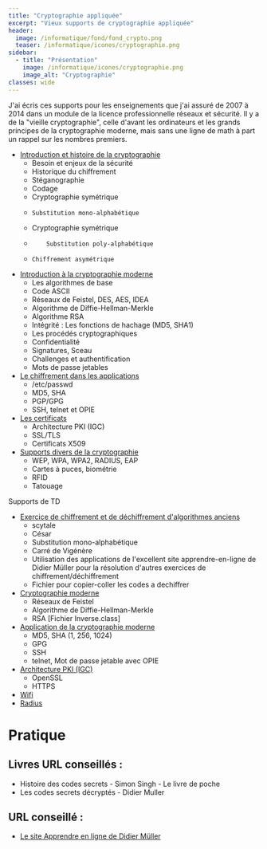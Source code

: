 ```yaml
---
title: "Cryptographie appliquée"
excerpt: "Vieux supports de cryptographie appliquée"
header:
  image: /informatique/fond/fond_crypto.png
  teaser: /informatique/icones/cryptographie.png
sidebar:
  - title: "Présentation"
    image: /informatique/icones/cryptographie.png
    image_alt: "Cryptographie"
classes: wide
---
```


J'ai écris ces supports pour les enseignements que j'ai assuré de 2007 à 2014 dans un module de la licence professionnelle réseaux et sécurité.
Il y a de la "vieille cryptographie", celle d'avant les ordinateurs et les grands principes de la cryptographie moderne, mais sans une ligne de math à part un rappel sur les nombres premiers.

- [Introduction et histoire de la cryptographie](/informatique/cryptographie-appliquee/cours-crypto-ancienne.pdf)
    - Besoin et enjeux de la sécurité
    - Historique du chiffrement
    - Stéganographie
    - Codage
    - Cryptographie symétrique
    -     Substitution mono-alphabétique
    - Cryptographie symétrique
    -         Substitution poly-alphabétique
    -     Chiffrement asymétrique
- [Introduction à la cryptographie moderne](/informatique/cryptographie-appliquee/cours-crypto-moderne.pdf)
    - Les algorithmes de base
    - Code ASCII
    - Réseaux de Feistel, DES, AES, IDEA
    - Algorithme de Diffie-Hellman-Merkle
    - Algorithme RSA
    - Intégrité : Les fonctions de hachage (MD5, SHA1)
    - Les procédés cryptographiques
    - Confidentialité
    - Signatures, Sceau
    - Challenges et authentification
    - Mots de passe jetables
- [Le chiffrement dans les applications](/informatique/cryptographie-appliquee/cours-applications.pdf)
    - /etc/passwd
    - MD5, SHA
    - PGP/GPG
    - SSH, telnet et OPIE
- [Les certificats](/informatique/cryptographie-appliquee/cours-certificat.pdf)
    - Architecture PKI (IGC)
    - SSL/TLS
    - Certificats X509
- [Supports divers de la cryptographie](/informatique/cryptographie-appliquee/cours-divers.pdf)
    - WEP, WPA, WPA2, RADIUS, EAP
    - Cartes à puces, biométrie
    - RFID
    - Tatouage

Supports de TD

- [Exercice de chiffrement et de déchiffrement d'algorithmes anciens](/informatique/cryptographie-appliquee/td-1.introduction.pdf)
    - scytale
    - César
    - Substitution mono-alphabétique
    - Carré de Vigénère
    - Utilisation des applications de l'excellent site apprendre-en-ligne de Didier Müller pour la résolution d'autres exercices de chiffrement/déchiffrement
    - Fichier pour copier-coller les codes a dechiffrer
- [Cryptographie moderne](/informatique/cryptographie-appliquee/td-2.moderne.pdf)
    - Réseaux de Feistel
    - Algorithme de Diffie-Hellman-Merkle
    - RSA [Fichier Inverse.class]
- [Application de la cryptographie moderne](/informatique/cryptographie-appliquee/td-4.applications.pdf)
    - MD5, SHA (1, 256, 1024)
    - GPG
    - SSH
    - telnet, Mot de passe jetable avec OPIE
- [Architecture PKI (IGC)](/informatique/cryptographie-appliquee/td-5.certificat.pdf)
    - OpenSSL
    - HTTPS
- [Wifi](/informatique/cryptographie-appliquee/td-6.wifi.pdf)
- [Radius](/informatique/cryptographie-appliquee/td-6.wifi-radius.pdf)

# Pratique
## Livres URL conseillés :
- Histoire des codes secrets - Simon Singh - Le livre de poche
- Les codes secrets décryptés - Didier Muller

## URL conseillé :
- [Le site Apprendre en ligne de Didier Müller](http://www.apprendre-en-ligne.net/crypto/)
